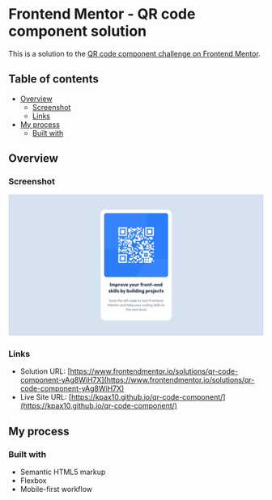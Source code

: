 # Frontend Mentor - QR code component solution

This is a solution to the [QR code component challenge on Frontend Mentor](https://www.frontendmentor.io/challenges/qr-code-component-iux_sIO_H). 

## Table of contents

- [Overview](#overview)
  - [Screenshot](#screenshot)
  - [Links](#links)
- [My process](#my-process)
  - [Built with](#built-with)

## Overview

### Screenshot
![](screenshot.jpg)
### Links

- Solution URL: [https://www.frontendmentor.io/solutions/qr-code-component-yAg8WiH7X](https://www.frontendmentor.io/solutions/qr-code-component-yAg8WiH7X)
- Live Site URL: [https://kpax10.github.io/qr-code-component/](https://kpax10.github.io/qr-code-component/)

## My process

### Built with

- Semantic HTML5 markup
- Flexbox
- Mobile-first workflow
